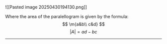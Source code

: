 ![[Pasted image 20250430194130.png]]

Where the area of the paralellogram is given by the formula:
$$
\m{a&b\\ c&d}
$$
$$
|A| = ad - bc
 $$

 ___